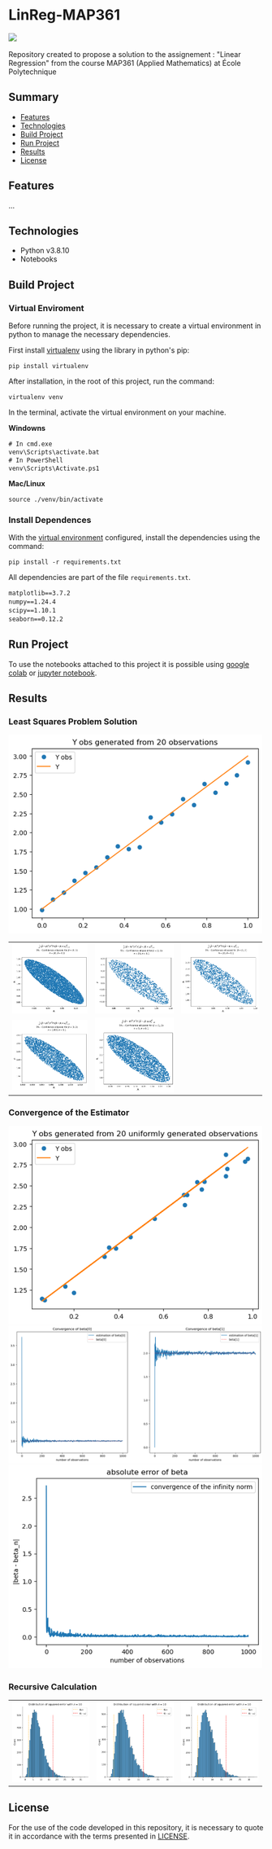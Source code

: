 # LinReg-MAP361

![](.github/animation.gif)

Repository created to propose a solution to the assignement : "Linear Regression" from the course MAP361 (Applied Mathematics) at École Polytechnique

## Summary

* [Features](#features)
* [Technologies](#technologies)
* [Build Project](#build-project)
* [Run Project](#run-project)
* [Results](#results)
* [License](#license)

## Features

...

## Technologies

* Python v3.8.10
* Notebooks

## Build Project

### Virtual Enviroment

Before running the project, it is necessary to create a virtual environment in python to manage the necessary dependencies.

First install [virtualenv](https://pypi.org/project/virtualenv/) using the library in python's pip:

```shell
pip install virtualenv
```

After installation, in the root of this project, run the command:

```shell
virtualenv venv
```

In the terminal, activate the virtual environment on your machine.

**Windowns**

```shell
# In cmd.exe
venv\Scripts\activate.bat
# In PowerShell
venv\Scripts\Activate.ps1
```

**Mac/Linux**

```shell
source ./venv/bin/activate
```

### Install Dependences

With the [virtual environment](#virtual-enviroment) configured, install the dependencies using the command:

```shell
pip install -r requirements.txt
```

All dependencies are part of the file `requirements.txt`.

```txt
matplotlib==3.7.2
numpy==1.24.4
scipy==1.10.1
seaborn==0.12.2
```

## Run Project

To use the notebooks attached to this project it is possible using [google colab](https://colab.research.google.com/) or [jupyter notebook](https://jupyter.org/).

## Results

### Least Squares Problem Solution
<div style="text-align: center; max-width: 500px;">
    <img src=".github/re1.png" />
    <table>
        <tr>
            <td><img src=".github/re2a.png" /></td>
            <td><img src=".github/re2b.png" /></td>
            <td><img src=".github/re2c.png" /></td>
        </tr>
        <tr>
            <td><img src=".github/re2d.png" /></td>
            <td><img src=".github/re2e.png" /></td>
        </tr>
    </table>
</div>

### Convergence of the Estimator

<div style="text-align: center; max-width: 500px;">
    <img src=".github/re3.png" />
    <img src=".github/re4.png" />
    <img src=".github/re5.png" />
</div>


### Recursive Calculation
<div style="text-align: center; max-width: 500px;">
    <table>
        <tr>
            <td><img src=".github/re6a.png" /></td>
            <td><img src=".github/re6b.png" /></td>
            <td><img src=".github/re6c.png" /></td>
        </tr>
    </table>
</div>

## License

For the use of the code developed in this repository, it is necessary to quote it in accordance with the terms presented in [LICENSE](./LICENSE).